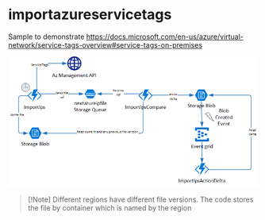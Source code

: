 # importazureservicetags

Sample to demonstrate https://docs.microsoft.com/en-us/azure/virtual-network/service-tags-overview#service-tags-on-premises

![App Architecture](Drawing.png)

> [!Note] Different regions have different file versions. The code stores the file by container which is named by the region

